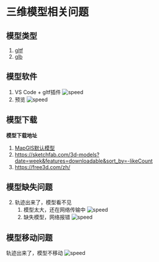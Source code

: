# 三维模型相关问题

## 模型类型
1. [gltf](https://www.khronos.org/gltf/)
2. [glb](https://www.stevenolver.com/tutorial-create-gltf-glb-facebook-3d-posts/)

## 模型软件
1. VS Code + gltf插件
   ![speed](../../static/demo/cesium/markdown/analysis/bug/gltf.png)
2. 预览
   ![speed](../../static/demo/cesium/markdown/analysis/bug/preview.png)

## 模型下载
**模型下载地址**
1. [MapGIS默认模型](/#/total/download)
2. https://sketchfab.com/3d-models?date=week&features=downloadable&sort_by=-likeCount 
3. https://free3d.com/zh/ 

## 模型缺失问题
2. 轨迹出来了，模型看不见
   1. 模型太大，还在网络传输中
   ![speed](../../static/demo/cesium/markdown/analysis/bug/delay.png)
   2. 缺失模型，网络报错
   ![speed](../../static/demo/cesium/markdown/analysis/bug/nofind.png)

## 模型移动问题
轨迹出来了，模型不移动
![speed](../../static/demo/cesium/markdown/analysis/bug/speed.png)
